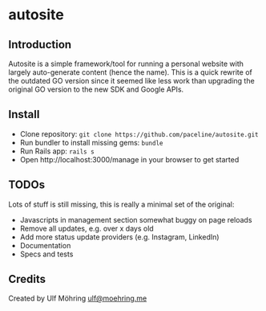 # autosite

## Introduction
Autosite is a simple framework/tool for running a personal website with largely auto-generate content (hence the name). This is a quick rewrite of the outdated GO version since it seemed like less work than upgrading the original GO version to the new SDK and Google APIs.

## Install

* Clone repository: `git clone https://github.com/paceline/autosite.git`
* Run bundler to install missing gems: `bundle`
* Run Rails app: `rails s`
* Open http://localhost:3000/manage in your browser to get started

## TODOs

Lots of stuff is still missing, this is really a minimal set of the original:

* Javascripts in management section somewhat buggy on page reloads
* Remove all updates, e.g. over x days old
* Add more status update providers (e.g. Instagram, LinkedIn)
* Documentation
* Specs and tests

## Credits
Created by Ulf Möhring <ulf@moehring.me>
